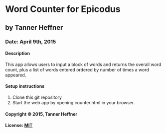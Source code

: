 # Word Counter for Epicodus
## by Tanner Heffner
### Date: April 9th, 2015
#### Description

This app allows users to input a block of words and returns the overall word count, plus
a list of words entered ordered by number of times a word appeared.

#### Setup instructions
1. Clone this git repository
2. Start the web app by opening counter.html in your browser.

#### Copyright © 2015, Tanner Heffner

#### License: [MIT](https://github.com/twbs/bootstrap/blob/master/LICENSE)  

